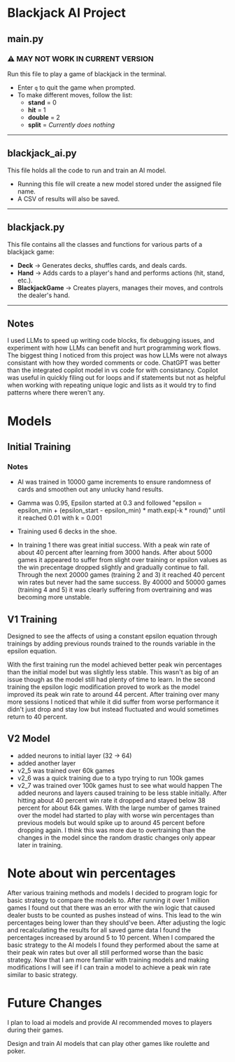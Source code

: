 # Blackjack AI Project

## **main.py**
### ⚠️ **MAY NOT WORK IN CURRENT VERSION**
Run this file to play a game of blackjack in the terminal.  
- Enter `q` to quit the game when prompted.  
- To make different moves, follow the list:  
  - **stand** = 0  
  - **hit** = 1  
  - **double** = 2  
  - **split** = *Currently does nothing*  

---

## **blackjack_ai.py**
This file holds all the code to run and train an AI model.  
- Running this file will create a new model stored under the assigned file name.  
- A CSV of results will also be saved.  

---

## **blackjack.py**
This file contains all the classes and functions for various parts of a blackjack game:  
- **Deck** → Generates decks, shuffles cards, and deals cards.  
- **Hand** → Adds cards to a player's hand and performs actions (hit, stand, etc.).  
- **BlackjackGame** → Creates players, manages their moves, and controls the dealer's hand.  

---

## Notes
I used LLMs to speed up writing code blocks, fix debugging issues, and experiment with how LLMs can benefit and hurt programming work flows.  
The biggest thing I noticed from this project was how LLMs were not always consistant with how they worded comments or code. ChatGPT was better than the integrated copilot model in vs code for with consistancy. Copilot was useful in quickly filing out for loops and if statements but not as helpful when working with repeating unique logic and lists as it would try to find patterns where there weren't any.  


# Models

## Initial Training
### Notes
- AI was trained in 10000 game increments to ensure randomness of cards and smoothen out any unlucky hand results.

- Gamma was 0.95, Epsilon started at 0.3 and followed "epsilon = epsilon_min + (epsilon_start - epsilon_min) * math.exp(-k * round)" until it reached 0.01 with k = 0.001
- Training used 6 decks in the shoe.
- In training 1 there was great initial success. With a peak win rate of about 40 percent after learning from 3000 hands. After about 5000 games it appeared to suffer from slight over training or epsilon values as the win precentage dropped slightly and gradually continue to fall. 
Through the next 20000 games (training 2 and 3) it reached 40 percent win rates but never had the same success. 
By 40000 and 50000 games (training 4 and 5) it was clearly suffering from overtraining and was becoming more unstable.


## V1 Training
Designed to see the affects of using a constant epsilon equation through trainings by adding previous rounds trained to the rounds variable in the epsilon equation.

With the first training run the model achieved better peak win percentages than the initial model but was slightly less stable. This wasn't as big of an issue though as the model still had plenty of time to learn.
In the second training the epsilon logic modification proved to work as the model improved its peak win rate to around 44 percent. 
After training over many more sessions I noticed that while it did suffer from worse performance it didn't just drop and stay low but instead fluctuated and would sometimes return to 40 percent.


## V2 Model
- added neurons to initial layer (32 -> 64)
- added another layer
- v2_5 was trained over 60k games
- v2_6 was a quick training due to a typo trying to run 100k games
- v2_7 was trained over 100k games hust to see what would happen
The added neurons and layers caused training to be less stable initially. After hitting about 40 percent win rate it dropped and stayed below 38 percent for about 64k games.
With the large number of games trained over the model had started to play with worse win percentages than previous models but would spike up to around 45 percent before dropping again. I think this was more due to overtraining than the changes in the model since the random drastic changes only appear later in training.

# Note about win percentages
After various training methods and models I decided to program logic for basic strategy to compare the models to. 
After running it over 1 million games I found out that there was an error with the win logic that caused dealer busts to be counted as pushes instead of wins.
This lead to the win percentages being lower than they should've been. After adjusting the logic and recalculating the results for all saved game data I found the percentages increased by around 5 to 10 percent.
When I compared the basic strategy to the AI models I found they performed about the same at their peak win rates but over all still performed worse than the basic strategy. Now that I am more familiar with training models and making modifications I will see if I can train a model to achieve a peak win rate similar to basic strategy.

# Future Changes
I plan to load ai models and provide AI recommended moves to players during their games.

Design and train AI models that can play other games like roulette and poker.